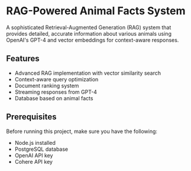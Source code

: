 # RAG-Powered Animal Facts System

A sophisticated Retrieval-Augmented Generation (RAG) system that provides detailed, accurate information about various animals using OpenAI's GPT-4 and vector embeddings for context-aware responses.

## Features

- Advanced RAG implementation with vector similarity search
- Context-aware query optimization
- Document ranking system
- Streaming responses from GPT-4
- Database based on animal facts

## Prerequisites

Before running this project, make sure you have the following:

- Node.js installed
- PostgreSQL database
- OpenAI API key
- Cohere API key
